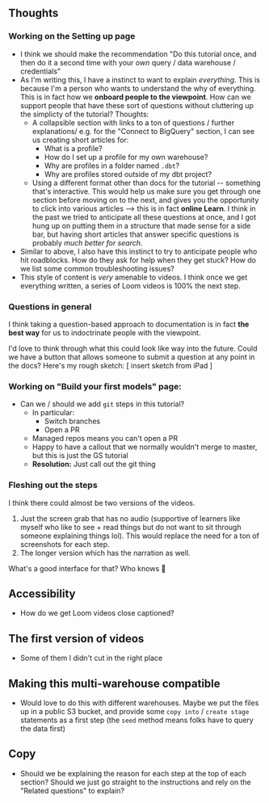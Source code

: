 ## Thoughts
### Working on the Setting up page
* I think we should make the recommendation "Do this tutorial once, and then
do it a second time with your _own_ query / data warehouse / credentials"
* As I'm writing this, I have a instinct to want to explain _everything_. This
is because I'm a person who wants to understand the why of everything. This is
in fact how we **onboard people to the viewpoint**. How can we support people
that have these sort of questions without cluttering up the simplicty of the
tutorial? Thoughts:
  * A collapsible section with links to a ton of questions / further explanations/
  e.g. for the "Connect to BigQuery" section, I can see us creating short articles
  for:
    * What is a profile?
    * How do I set up a profile for my own warehouse?
    * Why are profiles in a folder named `.dbt`?
    * Why are profiles stored outside of my dbt project?
  * Using a different format other than docs for the tutorial -- something that's
  interactive. This would help us make sure you get through one section before
  moving on to the next, and gives you the opportunity to click into various
  articles --> this is in fact **online Learn**.
I think in the past we tried to anticipate all these questions at once, and I
got hung up on putting them in a structure that made sense for a side bar, but
having short articles that answer specific questions is probably _much better
for search_.
* Similar to above, I also have this instinct to try to anticipate people who
hit roadblocks. How do they ask for help when they get stuck? How do we list
some common troubleshooting issues?
* This style of content is _very_ amenable to videos. I think once we get
everything written, a series of Loom videos is 100% the next step.

### Questions in general
I think taking a question-based approach to documentation is in fact **the best
way** for us to indoctrinate people with the viewpoint.

I'd love to think through what this could look like way into the future. Could
we have a button that allows someone to submit a question at any point in the
docs? Here's my rough sketch:
[ insert sketch from iPad ]

### Working on "Build your first models" page:
* Can we / should we add `git` steps in this tutorial?
  * In particular:
    * Switch branches
    * Open a PR
  * Managed repos means you can't open a PR
  * Happy to have a callout that we normally wouldn't merge to master, but this
  is just the GS tutorial
  * **Resolution:** Just call out the git thing

### Fleshing out the steps
I think there could almost be two versions of the videos.
1. Just the screen grab that has no audio (supportive of learners like myself
who like to see + read things but do not want to sit through someone explaining
things lol). This would replace the need for a ton of screenshots for each step.
2. The longer version which has the narration as well.

What's a good interface for that? Who knows 🤷‍

## Accessibility
* How do we get Loom videos close captioned?

## The first version of videos
* Some of them I didn't cut in the right place

## Making this multi-warehouse compatible
* Would love to do this with different warehouses. Maybe we put the files up
in a public S3 bucket, and provide some `copy into` / `create stage` statements
as a first step (the `seed` method means folks have to query the data first)

## Copy
* Should we be explaining the reason for each step at the top of each section? Should we just go straight to the instructions and rely on the
"Related questions" to explain?
